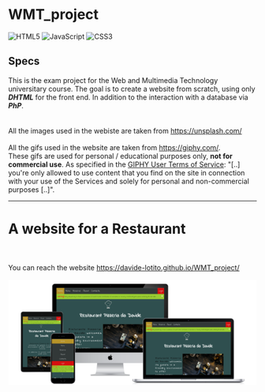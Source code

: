 # WMT_project

![HTML5](https://img.shields.io/badge/HTML5-E34F26?style=for-the-badge&logo=html5&logoColor=white)
![JavaScript](https://img.shields.io/badge/JavaScript-323330?style=for-the-badge&logo=javascript&logoColor=F7DF1E)
![CSS3](https://img.shields.io/badge/CSS3-1572B6?style=for-the-badge&logo=css3&logoColor=white)

## Specs
This is the exam project for the Web and Multimedia Technology universitary course. The goal is to create a website from scratch, using only ***DHTML*** for the front end. In addition to the interaction with a database via ***PhP***. <br><br><br>
All the images used in the webiste are taken from <a href="https://unsplash.com/">https://unsplash.com/</a><br><br>
All the gifs used in the website are taken from <a href="https://giphy.com/">https://giphy.com/</a>.<br>
These gifs are used for personal / educational purposes only, ****not for commercial use****. As specified in the <a href="https://support.giphy.com/hc/en-us/articles/360020027752-GIPHY-User-Terms-of-Service">GIPHY User Terms of Service</a>: "[..] you're only allowed to use content that you find on the site in connection with your use of the Services and solely for personal and non-commercial purposes [..]".


---

<h1>A website for a Restaurant</h1>
<br><br>
You can reach the website <a href="https://davide-lotito.github.io/WMT_project/" target="_blank">https://davide-lotito.github.io/WMT_project/</a>
<br><br>
<div align="center">
<!--   <a href="https://davide-lotito.github.io/WMT_project/" target="_blank"><img src="https://github.com/Davide-Lotito/WMT_project/blob/main/images/chef_white_icon.png" alt="restaurant logo"/></a> -->
  <a href="https://davide-lotito.github.io/WMT_project/index.html" target="_blank"><img src="https://github.com/Davide-Lotito/WMT_project/blob/main/images/mockUpWebSite.png" alt="mockup"/></a>
</div>



